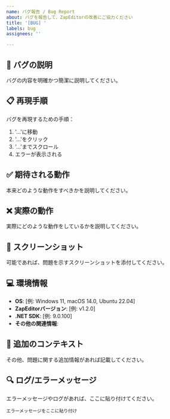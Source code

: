```yaml
---
name: バグ報告 / Bug Report
about: バグを報告して、ZapEditorの改善にご協力ください
title: '[BUG] '
labels: bug
assignees: ''

---
```


## 🐛 バグの説明
バグの内容を明確かつ簡潔に説明してください。

## 📋 再現手順
バグを再現するための手順：
1. '...'に移動
2. '...'をクリック
3. '...'までスクロール
4. エラーが表示される

## ✅ 期待される動作
本来どのような動作をすべきかを説明してください。

## ❌ 実際の動作
実際にどのような動作をしているかを説明してください。

## 📸 スクリーンショット
可能であれば、問題を示すスクリーンショットを添付してください。

## 💻 環境情報
- **OS**: [例: Windows 11, macOS 14.0, Ubuntu 22.04]
- **ZapEditorバージョン**: [例: v1.2.0]
- **.NET SDK**: [例: 9.0.100]
- **その他の関連情報**: 

## 📝 追加のコンテキスト
その他、問題に関する追加情報があれば記載してください。

## 🔍 ログ/エラーメッセージ
エラーメッセージやログがあれば、ここに貼り付けてください。

```
エラーメッセージをここに貼り付け
```
